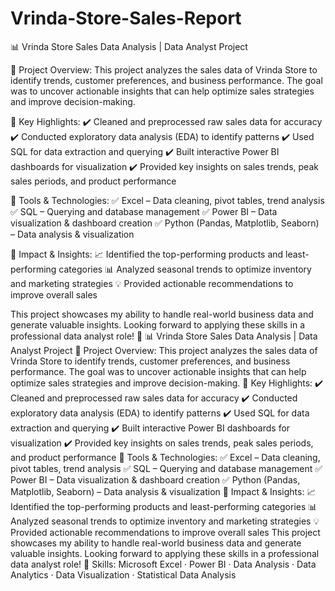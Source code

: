 # Vrinda-Store-Sales-Report
📊 Vrinda Store Sales Data Analysis | Data Analyst Project

🔹 Project Overview:
This project analyzes the sales data of Vrinda Store to identify trends, customer preferences, and business performance. The goal was to uncover actionable insights that can help optimize sales strategies and improve decision-making.

🔹 Key Highlights:
✔️ Cleaned and preprocessed raw sales data for accuracy
✔️ Conducted exploratory data analysis (EDA) to identify patterns
✔️ Used SQL for data extraction and querying
✔️ Built interactive Power BI dashboards for visualization
✔️ Provided key insights on sales trends, peak sales periods, and product performance

🔹 Tools & Technologies:
✅ Excel – Data cleaning, pivot tables, trend analysis
✅ SQL – Querying and database management
✅ Power BI – Data visualization & dashboard creation
✅ Python (Pandas, Matplotlib, Seaborn) – Data analysis & visualization

🔹 Impact & Insights:
📈 Identified the top-performing products and least-performing categories
📊 Analyzed seasonal trends to optimize inventory and marketing strategies
💡 Provided actionable recommendations to improve overall sales

This project showcases my ability to handle real-world business data and generate valuable insights. Looking forward to applying these skills in a professional data analyst role! 🚀
📊 Vrinda Store Sales Data Analysis | Data Analyst Project 🔹 Project Overview: This project analyzes the sales data of Vrinda Store to identify trends, customer preferences, and business performance. The goal was to uncover actionable insights that can help optimize sales strategies and improve decision-making. 🔹 Key Highlights: ✔️ Cleaned and preprocessed raw sales data for accuracy ✔️ Conducted exploratory data analysis (EDA) to identify patterns ✔️ Used SQL for data extraction and querying ✔️ Built interactive Power BI dashboards for visualization ✔️ Provided key insights on sales trends, peak sales periods, and product performance 🔹 Tools & Technologies: ✅ Excel – Data cleaning, pivot tables, trend analysis ✅ SQL – Querying and database management ✅ Power BI – Data visualization & dashboard creation ✅ Python (Pandas, Matplotlib, Seaborn) – Data analysis & visualization 🔹 Impact & Insights: 📈 Identified the top-performing products and least-performing categories 📊 Analyzed seasonal trends to optimize inventory and marketing strategies 💡 Provided actionable recommendations to improve overall sales This project showcases my ability to handle real-world business data and generate valuable insights. Looking forward to applying these skills in a professional data analyst role! 🚀
Skills: Microsoft Excel · Power BI · Data Analysis · Data Analytics · Data Visualization · Statistical Data Analysis
